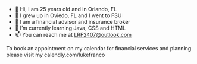 - 👋 Hi, I am 25 years old and in Orlando, FL
- 👀 I grew up in Oviedo, FL and I went to FSU
- 🌱 I am a financial advisor and insurance broker 
- 💞️ I’m currently learning Java, CSS and HTML 
- 📫 You can reach me at LRF2407@outlook.com 

To book an appointment on my calendar for financial services and planning please visit my calendly.com/lukefranco

<!---
LukeFranco/LukeFranco is a ✨ special ✨ repository because its `README.md` (this file) appears on your GitHub profile.
You can click the Preview link to take a look at your changes.
--->
